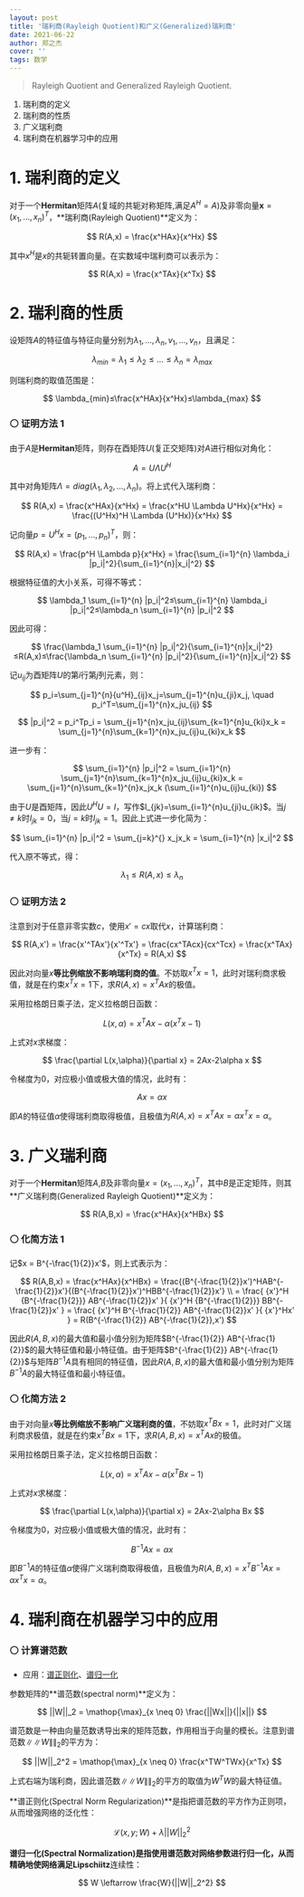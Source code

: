```yaml
---
layout: post
title: '瑞利商(Rayleigh Quotient)和广义(Generalized)瑞利商'
date: 2021-06-22
author: 郑之杰
cover: ''
tags: 数学
---
```


> Rayleigh Quotient and Generalized Rayleigh Quotient.

1. 瑞利商的定义
2. 瑞利商的性质
3. 广义瑞利商
4. 瑞利商在机器学习中的应用

# 1. 瑞利商的定义
对于一个**Hermitan**矩阵$A$(复域的共轭对称矩阵,满足$A^H=A$)及非零向量$\textbf{x}=(x_1,...,x_n)^T$，**瑞利商(Rayleigh Quotient)**定义为：

$$ R(A,x) = \frac{x^HAx}{x^Hx} $$

其中$x^H$是$x$的共轭转置向量。在实数域中瑞利商可以表示为：

$$ R(A,x) = \frac{x^TAx}{x^Tx} $$

# 2. 瑞利商的性质
设矩阵$A$的特征值与特征向量分别为$\lambda_1,...,\lambda_n,v_1,...,v_n$，且满足：

$$ \lambda_{min}=\lambda_1≤\lambda_2≤...≤\lambda_n=\lambda_{max} $$

则瑞利商的取值范围是：

$$ \lambda_{min}≤\frac{x^HAx}{x^Hx}≤\lambda_{max} $$

### ⚪ 证明方法 1
由于$A$是**Hermitan**矩阵，则存在酉矩阵$U$(复正交矩阵)对$A$进行相似对角化：

$$ A = U \Lambda U^H $$

其中对角矩阵$\Lambda=diag(\lambda_1,\lambda_2,...,\lambda_n)$。将上式代入瑞利商：

$$ R(A,x) = \frac{x^HAx}{x^Hx} = \frac{x^HU \Lambda U^Hx}{x^Hx} = \frac{(U^Hx)^H \Lambda (U^Hx)}{x^Hx} $$

记向量$p=U^Hx=(p_1,...,p_n)^T$，则：

$$ R(A,x) = \frac{p^H \Lambda p}{x^Hx} = \frac{\sum_{i=1}^{n} \lambda_i |p_i|^2}{\sum_{i=1}^{n}|x_i|^2} $$

根据特征值的大小关系，可得不等式：

$$ \lambda_1 \sum_{i=1}^{n} |p_i|^2≤\sum_{i=1}^{n} \lambda_i |p_i|^2≤\lambda_n \sum_{i=1}^{n} |p_i|^2 $$

因此可得：

$$ \frac{\lambda_1 \sum_{i=1}^{n} |p_i|^2}{\sum_{i=1}^{n}|x_i|^2}≤R(A,x)≤\frac{\lambda_n \sum_{i=1}^{n} |p_i|^2}{\sum_{i=1}^{n}|x_i|^2} $$

记$u_{ij}$为酉矩阵$U$的第$i$行第$j$列元素，则：

$$ p_i=\sum_{j=1}^{n}{u^H}_{ij}x_j=\sum_{j=1}^{n}u_{ji}x_j, \quad p_i^T=\sum_{j=1}^{n}x_ju_{ij} $$

$$ |p_i|^2 = p_i^Tp_i = \sum_{j=1}^{n}x_ju_{ij}\sum_{k=1}^{n}u_{ki}x_k = \sum_{j=1}^{n}\sum_{k=1}^{n}x_ju_{ij}u_{ki}x_k $$

进一步有：

$$ \sum_{i=1}^{n} |p_i|^2 = \sum_{i=1}^{n} \sum_{j=1}^{n}\sum_{k=1}^{n}x_ju_{ij}u_{ki}x_k = \sum_{j=1}^{n}\sum_{k=1}^{n}x_jx_k (\sum_{i=1}^{n}u_{ij}u_{ki}) $$

由于$U$是酉矩阵，因此$U^HU=I$，写作$I_{jk}=\sum_{i=1}^{n}u_{ji}u_{ik}$。当$j≠k$时$I_{jk}=0$，当$j=k$时$I_{jk}=1$。因此上式进一步化简为：

$$ \sum_{i=1}^{n} |p_i|^2 = \sum_{j=k}^{}
x_jx_k = \sum_{i=1}^{n} |x_i|^2 $$

代入原不等式，得：

$$ \lambda_1≤R(A,x)≤\lambda_n $$

### ⚪ 证明方法 2
注意到对于任意非零实数$c$，使用$x'=cx$取代$x$，计算瑞利商：

$$ R(A,x') = \frac{x'^TAx'}{x'^Tx'} = \frac{cx^TAcx}{cx^Tcx} = \frac{x^TAx}{x^Tx} = R(A,x) $$

因此对向量$x$**等比例缩放不影响瑞利商的值**。不妨取$x^Tx=1$，此时对瑞利商求极值，就是在约束$x^Tx=1$下，求$R(A,x) = x^TAx$的极值。

采用拉格朗日乘子法，定义拉格朗日函数：

$$ L(x,\alpha)= x^TAx-\alpha(x^Tx-1)$$

上式对$x$求梯度：

$$ \frac{\partial L(x,\alpha)}{\partial x} = 2Ax-2\alpha x $$

令梯度为$0$，对应极小值或极大值的情况，此时有：

$$ Ax=\alpha x $$

即$A$的特征值$\alpha$使得瑞利商取得极值，且极值为$R(A,x) = x^TAx =\alpha x^Tx = \alpha$。

# 3. 广义瑞利商
对于一个**Hermitan**矩阵$A$,$B$及非零向量$x=(x_1,...,x_n)^T$，其中$B$是正定矩阵，则其**广义瑞利商(Generalized Rayleigh Quotient)**定义为：

$$ R(A,B,x) = \frac{x^HAx}{x^HBx} $$

### ⚪ 化简方法 1
记$x = B^{-\frac{1}{2}}x'$，则上式表示为：

$$ R(A,B,x) = \frac{x^HAx}{x^HBx} = \frac{(B^{-\frac{1}{2}}x')^HAB^{-\frac{1}{2}}x'}{(B^{-\frac{1}{2}}x')^HBB^{-\frac{1}{2}}x'} \\ = \frac{ {x'}^H {B^{-\frac{1}{2}}} AB^{-\frac{1}{2}}x' }{ {x'}^H {B^{-\frac{1}{2}}} BB^{-\frac{1}{2}}x' } = \frac{ {x'}^H B^{-\frac{1}{2}} AB^{-\frac{1}{2}}x' }{ {x'}^Hx' } = R(B^{-\frac{1}{2}} AB^{-\frac{1}{2}},x') $$

因此$R(A,B,x)$的最大值和最小值分别为矩阵$B^{-\frac{1}{2}} AB^{-\frac{1}{2}}$的最大特征值和最小特征值。由于矩阵$B^{-\frac{1}{2}} AB^{-\frac{1}{2}}$与矩阵$B^{-1} A$具有相同的特征值，因此$R(A,B,x)$的最大值和最小值分别为矩阵$B^{-1} A$的最大特征值和最小特征值。

### ⚪ 化简方法 2
由于对向量$x$**等比例缩放不影响广义瑞利商的值**，不妨取$x^TBx=1$，此时对广义瑞利商求极值，就是在约束$x^TBx=1$下，求$R(A,B,x) = x^TAx$的极值。

采用拉格朗日乘子法，定义拉格朗日函数：

$$ L(x,\alpha)= x^TAx-\alpha(x^TBx-1)$$

上式对$x$求梯度：

$$ \frac{\partial L(x,\alpha)}{\partial x} = 2Ax-2\alpha Bx $$

令梯度为$0$，对应极小值或极大值的情况，此时有：

$$ B^{-1}Ax=\alpha x $$

即$B^{-1}A$的特征值$\alpha$使得广义瑞利商取得极值，且极值为$R(A,B,x) = x^TB^{-1}Ax =\alpha x^Tx = \alpha$。

# 4. 瑞利商在机器学习中的应用

### ⚪ 计算谱范数

- 应用：[谱正则化](https://0809zheng.github.io/2020/09/19/snr.html)、[谱归一化](https://0809zheng.github.io/2022/02/08/sngan.html)

参数矩阵的**谱范数(spectral norm)**定义为：

$$ ||W||_2 = \mathop{\max}_{x \neq 0} \frac{||Wx||}{||x||} $$

谱范数是一种由向量范数诱导出来的矩阵范数，作用相当于向量的模长。注意到谱范数$\|\|W\|\|_2$的平方为：

$$ ||W||_2^2 = \mathop{\max}_{x \neq 0} \frac{x^TW^TWx}{x^Tx} $$

上式右端为瑞利商，因此谱范数$\|\|W\|\|_2$的平方的取值为$W^TW$的最大特征值。

**谱正则化(Spectral Norm Regularization)**是指把谱范数的平方作为正则项，从而增强网络的泛化性：

$$ \mathcal{L}(x,y;W) + \lambda ||W||_2^2 $$

**谱归一化(Spectral Normalization)**是指使用谱范数对网络参数进行归一化，从而精确地使网络满足**Lipschiitz**连续性：

$$ W \leftarrow \frac{W}{||W||_2^2} $$

